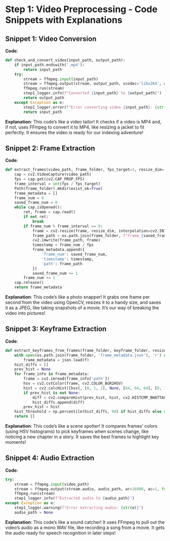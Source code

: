 # Step 1: Video Preprocessing - Code Snippets with Explanations

## Snippet 1: Video Conversion
**Code**:
```python
def check_and_convert_video(input_path, output_path):
    if input_path.endswith('.mp4'):
        return input_path
    try:
        stream = ffmpeg.input(input_path)
        stream = ffmpeg.output(stream, output_path, vcodec='libx264', acodec='aac', loglevel='error')
        ffmpeg.run(stream)
        step1_logger.info(f"Converted {input_path} to {output_path}")
        return output_path
    except Exception as e:
        step1_logger.error(f"Error converting video {input_path}: {str(e)}")
        return input_path
```

**Explanation**:
This code’s like a video tailor! It checks if a video is MP4 and, if not, uses FFmpeg to convert it to MP4, like resizing a jacket to fit perfectly. It ensures the video is ready for our indexing adventure!

## Snippet 2: Frame Extraction
**Code**:
```python
def extract_frames(video_path, frame_folder, fps_target=1, resize_dim=(640, 360)):
    cap = cv2.VideoCapture(video_path)
    fps = cap.get(cv2.CAP_PROP_FPS)
    frame_interval = int(fps / fps_target)
    Path(frame_folder).mkdir(exist_ok=True)
    frame_metadata = []
    frame_num = 0
    saved_frame_num = 0
    while cap.isOpened():
        ret, frame = cap.read()
        if not ret:
            break
        if frame_num % frame_interval == 0:
            frame = cv2.resize(frame, resize_dim, interpolation=cv2.INTER_AREA)
            frame_path = os.path.join(frame_folder, f"frame_{saved_frame_num}.jpg")
            cv2.imwrite(frame_path, frame)
            timestamp = frame_num / fps
            frame_metadata.append({
                'frame_num': saved_frame_num,
                'timestamp': timestamp,
                'path': frame_path
            })
            saved_frame_num += 1
        frame_num += 1
    cap.release()
    return frame_metadata
```

**Explanation**:
This code’s like a photo snapper! It grabs one frame per second from the video using OpenCV, resizes it to a handy size, and saves it as a JPEG, like taking snapshots of a movie. It’s our way of breaking the video into pictures!

## Snippet 3: Keyframe Extraction
**Code**:
```python
def extract_keyframes_from_frames(frame_folder, keyframe_folder, resize_dim=(640, 360)):
    with open(os.path.join(frame_folder, 'frame_metadata.json'), 'r') as f:
        frame_metadata = json.load(f)
    hist_diffs = []
    prev_hist = None
    for frame_info in frame_metadata:
        frame = cv2.imread(frame_info['path'])
        hsv = cv2.cvtColor(frame, cv2.COLOR_BGR2HSV)
        hist = cv2.calcHist([hsv], [0, 1, 2], None, [64, 64, 64], [0, 180, 0, 256, 0, 256])
        if prev_hist is not None:
            diff = cv2.compareHist(prev_hist, hist, cv2.HISTCMP_BHATTACHARYYA)
            hist_diffs.append(diff)
        prev_hist = hist
    hist_threshold = np.percentile(hist_diffs, 90) if hist_diffs else 0.3
    return []
```

**Explanation**:
This code’s like a scene spotter! It compares frames’ colors (using HSV histograms) to pick keyframes when scenes change, like noticing a new chapter in a story. It saves the best frames to highlight key moments!

## Snippet 4: Audio Extraction
**Code**:
```python
try:
    stream = ffmpeg.input(video_path)
    stream = ffmpeg.output(stream.audio, audio_path, ar=16000, ac=1, format='wav', loglevel='error')
    ffmpeg.run(stream)
    step1_logger.info(f"Extracted audio to {audio_path}")
except Exception as e:
    step1_logger.warning(f"Error extracting audio: {str(e)}")
    audio_path = None
```

**Explanation**:
This code’s like a sound catcher! It uses FFmpeg to pull out the video’s audio as a mono WAV file, like recording a song from a movie. It gets the audio ready for speech recognition in later steps!